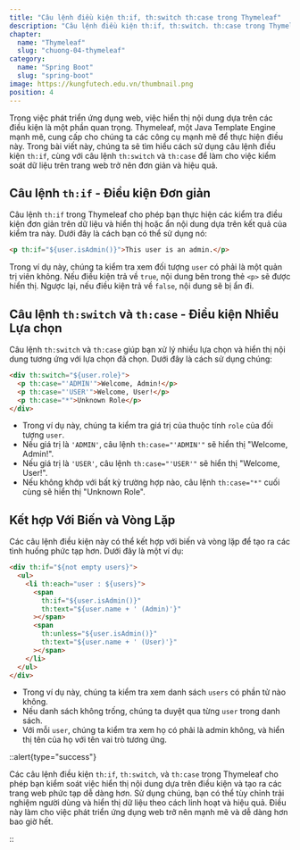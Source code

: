 ```yaml
---
title: "Câu lệnh điều kiện th:if, th:switch th:case trong Thymeleaf"
description: "Câu lệnh điều kiện th:if, th:switch. th:case trong Thymeleaf"
chapter:
  name: "Thymeleaf"
  slug: "chuong-04-thymeleaf"
category:
  name: "Spring Boot"
  slug: "spring-boot"
image: https://kungfutech.edu.vn/thumbnail.png
position: 4
---
```


Trong việc phát triển ứng dụng web, việc hiển thị nội dung dựa trên các điều kiện là một phần quan trọng. Thymeleaf, một Java Template Engine mạnh mẽ, cung cấp cho chúng ta các công cụ mạnh mẽ để thực hiện điều này. Trong bài viết này, chúng ta sẽ tìm hiểu cách sử dụng câu lệnh điều kiện `th:if`, cùng với câu lệnh `th:switch` và `th:case` để làm cho việc kiểm soát dữ liệu trên trang web trở nên đơn giản và hiệu quả.

## Câu lệnh `th:if` - Điều kiện Đơn giản

Câu lệnh `th:if` trong Thymeleaf cho phép bạn thực hiện các kiểm tra điều kiện đơn giản trên dữ liệu và hiển thị hoặc ẩn nội dung dựa trên kết quả của kiểm tra này. Dưới đây là cách bạn có thể sử dụng nó:

```html
<p th:if="${user.isAdmin()}">This user is an admin.</p>
```

Trong ví dụ này, chúng ta kiểm tra xem đối tượng `user` có phải là một quản trị viên không. Nếu điều kiện trả về `true`, nội dung bên trong thẻ `<p>` sẽ được hiển thị. Ngược lại, nếu điều kiện trả về `false`, nội dung sẽ bị ẩn đi.

## Câu lệnh `th:switch` và `th:case` - Điều kiện Nhiều Lựa chọn

Câu lệnh `th:switch` và `th:case` giúp bạn xử lý nhiều lựa chọn và hiển thị nội dung tương ứng với lựa chọn đã chọn. Dưới đây là cách sử dụng chúng:

```html
<div th:switch="${user.role}">
  <p th:case="'ADMIN'">Welcome, Admin!</p>
  <p th:case="'USER'">Welcome, User!</p>
  <p th:case="*">Unknown Role</p>
</div>
```

- Trong ví dụ này, chúng ta kiểm tra giá trị của thuộc tính `role` của đối tượng `user`.
- Nếu giá trị là `'ADMIN'`, câu lệnh `th:case="'ADMIN'"` sẽ hiển thị "Welcome, Admin!".
- Nếu giá trị là `'USER'`, câu lệnh `th:case="'USER'"` sẽ hiển thị "Welcome, User!".
- Nếu không khớp với bất kỳ trường hợp nào, câu lệnh `th:case="*"` cuối cùng sẽ hiển thị "Unknown Role".

## Kết hợp Với Biến và Vòng Lặp

Các câu lệnh điều kiện này có thể kết hợp với biến và vòng lặp để tạo ra các tình huống phức tạp hơn. Dưới đây là một ví dụ:

```html
<div th:if="${not empty users}">
  <ul>
    <li th:each="user : ${users}">
      <span
        th:if="${user.isAdmin()}"
        th:text="${user.name + ' (Admin)'}"
      ></span>
      <span
        th:unless="${user.isAdmin()}"
        th:text="${user.name + ' (User)'}"
      ></span>
    </li>
  </ul>
</div>
```

- Trong ví dụ này, chúng ta kiểm tra xem danh sách `users` có phần tử nào không.
- Nếu danh sách không trống, chúng ta duyệt qua từng `user` trong danh sách.
- Với mỗi `user`, chúng ta kiểm tra xem họ có phải là admin không, và hiển thị tên của họ với tên vai trò tương ứng.

::alert{type="success"}

Các câu lệnh điều kiện `th:if`, `th:switch`, và `th:case` trong Thymeleaf cho phép bạn kiểm soát việc hiển thị nội dung dựa trên điều kiện và tạo ra các trang web phức tạp dễ dàng hơn. Sử dụng chúng, bạn có thể tùy chỉnh trải nghiệm người dùng và hiển thị dữ liệu theo cách linh hoạt và hiệu quả. Điều này làm cho việc phát triển ứng dụng web trở nên mạnh mẽ và dễ dàng hơn bao giờ hết.

::
